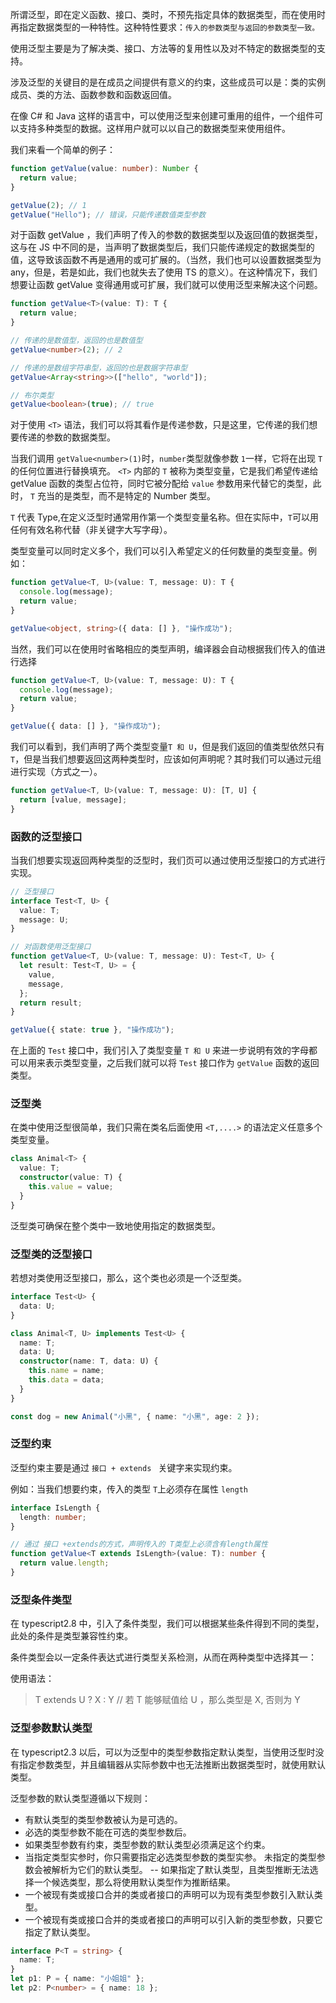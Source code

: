 所谓泛型，即在定义函数、接口、类时，不预先指定具体的数据类型，而在使用时再指定数据类型的一种特性。这种特性要求：`传入的参数类型与返回的参数类型一致。`

使用泛型主要是为了解决类、接口、方法等的复用性以及对不特定的数据类型的支持。

涉及泛型的关键目的是在成员之间提供有意义的约束，这些成员可以是：类的实例成员、类的方法、函数参数和函数返回值。

在像 C# 和 Java 这样的语言中，可以使用泛型来创建可重用的组件，一个组件可以支持多种类型的数据。这样用户就可以以自己的数据类型来使用组件。

我们来看一个简单的例子：

```ts
function getValue(value: number): Number {
  return value;
}

getValue(2); // 1
getValue("Hello"); // 错误，只能传递数值类型参数
```

对于函数 getValue ，我们声明了传入的参数的数据类型以及返回值的数据类型，这与在 JS 中不同的是，当声明了数据类型后，我们只能传递规定的数据类型的值，这导致该函数不再是通用的或可扩展的。（当然，我们也可以设置数据类型为 any，但是，若是如此，我们也就失去了使用 TS 的意义）。在这种情况下，我们想要让函数 getValue 变得通用或可扩展，我们就可以使用泛型来解决这个问题。

```ts
function getValue<T>(value: T): T {
  return value;
}

// 传递的是数值型，返回的也是数值型
getValue<number>(2); // 2

// 传递的是数组字符串型，返回的也是数据字符串型
getValue<Array<string>>(["hello", "world"]);

// 布尔类型
getValue<boolean>(true); // true
```

对于使用 `<T>` 语法，我们可以将其看作是传递参数，只是这里，它传递的我们想要传递的参数的数据类型。

当我们调用 `getValue<number>(1)`时，`number`类型就像参数 `1`一样，它将在出现 `T` 的任何位置进行替换填充。 `<T>` 内部的 `T` 被称为类型变量，它是我们希望传递给 getValue 函数的类型占位符，同时它被分配给 `value` 参数用来代替它的类型，此时， `T` 充当的是类型，而不是特定的 Number 类型。

`T` 代表 Type,在定义泛型时通常用作第一个类型变量名称。但在实际中，`T`可以用任何有效名称代替（非关键字大写字母）。

类型变量可以同时定义多个，我们可以引入希望定义的任何数量的类型变量。例如：

```ts
function getValue<T, U>(value: T, message: U): T {
  console.log(message);
  return value;
}

getValue<object, string>({ data: [] }, "操作成功");
```

当然，我们可以在使用时省略相应的类型声明，编译器会自动根据我们传入的值进行选择

```ts
function getValue<T, U>(value: T, message: U): T {
  console.log(message);
  return value;
}

getValue({ data: [] }, "操作成功");
```

我们可以看到，我们声明了两个类型变量`T 和 U`，但是我们返回的值类型依然只有`T`，但是当我们想要返回这两种类型时，应该如何声明呢？其时我们可以通过元组进行实现（方式之一）。

```ts
function getValue<T, U>(value: T, message: U): [T, U] {
  return [value, message];
}
```

### 函数的泛型接口

当我们想要实现返回两种类型的泛型时，我们页可以通过使用泛型接口的方式进行实现。

```ts
// 泛型接口
interface Test<T, U> {
  value: T;
  message: U;
}

// 对函数使用泛型接口
function getValue<T, U>(value: T, message: U): Test<T, U> {
  let result: Test<T, U> = {
    value,
    message,
  };
  return result;
}

getValue({ state: true }, "操作成功");
```

在上面的 `Test` 接口中，我们引入了类型变量 `T 和 U` 来进一步说明有效的字母都可以用来表示类型变量，之后我们就可以将 `Test` 接口作为 `getValue` 函数的返回类型。

### 泛型类

在类中使用泛型很简单，我们只需在类名后面使用 `<T,....>` 的语法定义任意多个类型变量。

```ts
class Animal<T> {
  value: T;
  constructor(value: T) {
    this.value = value;
  }
}
```

泛型类可确保在整个类中一致地使用指定的数据类型。

### 泛型类的泛型接口

若想对类使用泛型接口，那么，这个类也必须是一个泛型类。

```ts
interface Test<U> {
  data: U;
}

class Animal<T, U> implements Test<U> {
  name: T;
  data: U;
  constructor(name: T, data: U) {
    this.name = name;
    this.data = data;
  }
}

const dog = new Animal("小黑", { name: "小黑", age: 2 });
```

### 泛型约束

泛型约束主要是通过 `接口 + extends ` 关键字来实现约束。

例如：当我们想要约束，传入的类型 `T`上必须存在属性 `length`

```ts
interface IsLength {
  length: number;
}

// 通过 接口 +extends的方式，声明传入的 T类型上必须含有length属性
function getValue<T extends IsLength>(value: T): number {
  return value.length;
}
```

### 泛型条件类型

在 typescript2.8 中，引入了条件类型，我们可以根据某些条件得到不同的类型，此处的条件是类型兼容性约束。

条件类型会以一定条件表达式进行类型关系检测，从而在两种类型中选择其一：

使用语法：

> T extends U ? X : Y // 若 T 能够赋值给 U ，那么类型是 X, 否则为 Y

### 泛型参数默认类型

在 typescript2.3 以后，可以为泛型中的类型参数指定默认类型，当使用泛型时没有指定参数类型，并且编辑器从实际参数中也无法推断出数据类型时，就使用默认类型。

泛型参数的默认类型遵循以下规则：

- 有默认类型的类型参数被认为是可选的。
- 必选的类型参数不能在可选的类型参数后。
- 如果类型参数有约束，类型参数的默认类型必须满足这个约束。
- 当指定类型实参时，你只需要指定必选类型参数的类型实参。 未指定的类型参数会被解析为它们的默认类型。
  -- 如果指定了默认类型，且类型推断无法选择一个候选类型，那么将使用默认类型作为推断结果。
- 一个被现有类或接口合并的类或者接口的声明可以为现有类型参数引入默认类型。
- 一个被现有类或接口合并的类或者接口的声明可以引入新的类型参数，只要它指定了默认类型。

```ts
interface P<T = string> {
  name: T;
}
let p1: P = { name: "小姐姐" };
let p2: P<number> = { name: 18 };
```
